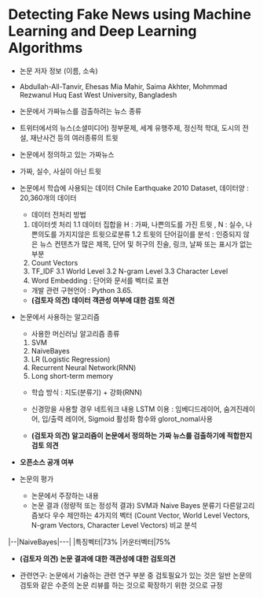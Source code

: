  # Detecting Fake News using Machine Learning and Deep Learning Algorithms
 
* 논문 저자 정보 (이름, 소속)
 - Abdullah-All-Tanvir, Ehesas Mia Mahir, Saima Akhter, Mohmmad Rezwanul Huq
   East West University, Bangladesh 
   
* 논문에서 가짜뉴스를 검출하려는 뉴스 종류
 - 트위터에서의 뉴스(소셜미디어)
   정부문제, 세계 유행주제, 정신적 학대, 도시의 전설, 재난사건 등의 여러종류의 트윗
 
* 논문에서 정의하고 있는 가짜뉴스
 - 가짜, 실수, 사실이 아닌 트윗
 
* 논문에서 학습에 사용되는 데이터
  Chile Earthquake 2010 Dataset, 데이터양 : 20,360개의 데이터
  
  - 데이터 전처리 방법
   1. 데이터셋 처리
    1.1 데이터 집합을 H : 가짜, 나쁜의도를 가진 트윗 , N : 실수, 나쁜의도를 가지지않은 트윗으로분류
    1.2 트윗의 단어길이를 분석 : 인증되지 않은 뉴스 컨텐츠가 많은 제목, 단어 및 허구의 진술, 링크, 날짜 또는 표시가 없는 부분
   2. Count Vectors
   3. TF_IDF
    3.1 World Level
    3.2 N-gram Level
    3.3 Character Level
   4. Word Embedding : 단어와 문서를 벡터로 표현
   
  - 개발 관련 구현언어 : Python 3.65.
  -  **(검토자 의견) 데이터 객관성 여부에 대한 검토 의견**  
* 논문에서 사용하는 알고리즘  
  - 사용한 머신러닝 알고리즘 종류
   1. SVM
   2. NaiveBayes
   3. LR (Logistic Regression)
   4. Recurrent Neural Network(RNN)
   5. Long short-term memory
   
  - 학습 방식 : 지도(분류기) + 강화(RNN)
  - 신경망을 사용할 경우 네트워크 내용
    LSTM 이용 : 임베디드레이어, 숨겨진레이어, 입/출력 레이어, Sigmoid 활성화 함수와 glorot_nomal사용 
    
  - **(검토자 의견) 알고리즘이 논문에서 정의하는 가짜 뉴스를 검출하기에 적합한지 검토 의견** 
* **오픈소스 공개 여부** 
* 논문의 평가
  - 논문에서 주장하는 내용 
  - 논문 결과 (정량적 또는 정성적 결과)
    SVM과 Naive Bayes 분류기 다른알고리즘보다 우수
    제안하는 4가지의 벡터 (Count Vector, World Level Vectors, N-gram Vectors, Character Level Vectors) 비교 분석

|--|NaiveBayes|---|
|특징벡터|73%
|카운터벡터|75%
  - **(검토자 의견) 논문 결과에 대한 객관성에 대한 검토의견** 

* 관련연구: 논문에서 기술하는 관련 연구 부분 중 검토필요가 있는 것은 일반 논문의 검토와 같은 수준의 논문 리뷰를 하는 것으로 
확장하기 위한 것으로 규정

